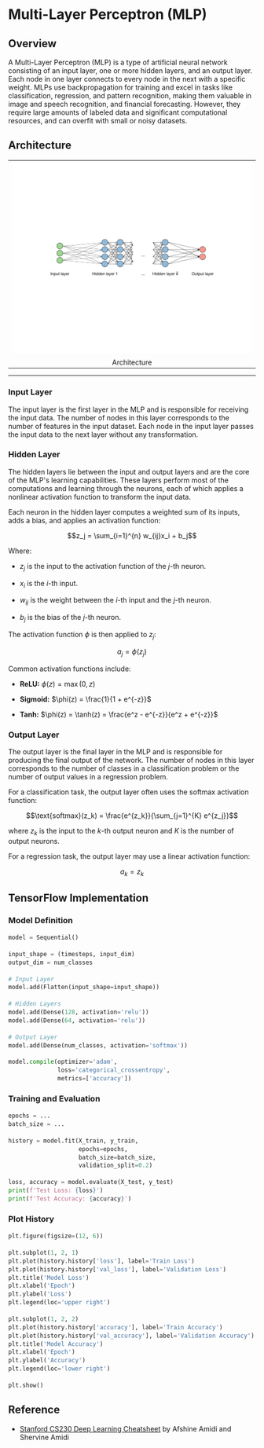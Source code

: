 # Multi-Layer Perceptron (MLP)

## Overview

A Multi-Layer Perceptron (MLP) is a type of artificial neural network consisting of an input layer, one or more hidden layers, and an output layer. Each node in one layer connects to every node in the next with a specific weight. MLPs use backpropagation for training and excel in tasks like classification, regression, and pattern recognition, making them valuable in image and speech recognition, and financial forecasting. However, they require large amounts of labeled data and significant computational resources, and can overfit with small or noisy datasets.

## Architecture

<table>
    <tr>
        <td><img src="/MLP/img/1.png" width="512"></td>
    </tr>
    <tr>
        <td align="center">Architecture</td>
    </tr>
</table>

---

### Input Layer

The input layer is the first layer in the MLP and is responsible for receiving the input data. The number of nodes in this layer corresponds to the number of features in the input dataset. Each node in the input layer passes the input data to the next layer without any transformation.

### Hidden Layer

The hidden layers lie between the input and output layers and are the core of the MLP's learning capabilities. These layers perform most of the computations and learning through the neurons, each of which applies a nonlinear activation function to transform the input data.

Each neuron in the hidden layer computes a weighted sum of its inputs, adds a bias, and applies an activation function:

$$z_j = \sum_{i=1}^{n} w_{ij}x_i + b_j$$

Where:

- $z_j$ is the input to the activation function of the $j$-th neuron.

- $x_i$ is the $i$-th input.

- $w_{ij}$ is the weight between the $i$-th input and the $j$-th neuron.

- $b_j$ is the bias of the $j$-th neuron.

The activation function $\phi$ is then applied to $z_j$:

$$a_j = \phi(z_j)$$

Common activation functions include:

- **ReLU:** $\phi(z) = \max(0, z)$

- **Sigmoid:** $\phi(z) = \frac{1}{1 + e^{-z}}$

- **Tanh:** $\phi(z) = \tanh(z) = \frac{e^z - e^{-z}}{e^z + e^{-z}}$

### Output Layer

The output layer is the final layer in the MLP and is responsible for producing the final output of the network. The number of nodes in this layer corresponds to the number of classes in a classification problem or the number of output values in a regression problem.

For a classification task, the output layer often uses the softmax activation function:

$$\text{softmax}(z_k) = \frac{e^{z_k}}{\sum_{j=1}^{K} e^{z_j}}$$

where $z_k$ is the input to the $k$-th output neuron and $K$ is the number of output neurons.

For a regression task, the output layer may use a linear activation function:

$$a_k = z_k$$

## TensorFlow Implementation

### Model Definition

```py
model = Sequential()

input_shape = (timesteps, input_dim)
output_dim = num_classes

# Input Layer
model.add(Flatten(input_shape=input_shape))

# Hidden Layers
model.add(Dense(128, activation='relu'))
model.add(Dense(64, activation='relu'))

# Output Layer
model.add(Dense(num_classes, activation='softmax'))

model.compile(optimizer='adam',
              loss='categorical_crossentropy',
              metrics=['accuracy'])
```

### Training and Evaluation

```py
epochs = ...
batch_size = ...

history = model.fit(X_train, y_train,
                    epochs=epochs,
                    batch_size=batch_size,
                    validation_split=0.2)

loss, accuracy = model.evaluate(X_test, y_test)
print(f'Test Loss: {loss}')
print(f'Test Accuracy: {accuracy}')
```

### Plot History

```py
plt.figure(figsize=(12, 6))

plt.subplot(1, 2, 1)
plt.plot(history.history['loss'], label='Train Loss')
plt.plot(history.history['val_loss'], label='Validation Loss')
plt.title('Model Loss')
plt.xlabel('Epoch')
plt.ylabel('Loss')
plt.legend(loc='upper right')

plt.subplot(1, 2, 2)
plt.plot(history.history['accuracy'], label='Train Accuracy')
plt.plot(history.history['val_accuracy'], label='Validation Accuracy')
plt.title('Model Accuracy')
plt.xlabel('Epoch')
plt.ylabel('Accuracy')
plt.legend(loc='lower right')

plt.show()
```

## Reference

- [Stanford CS230 Deep Learning Cheatsheet](https://stanford.edu/~shervine/teaching/cs-230) by Afshine Amidi and Shervine Amidi
